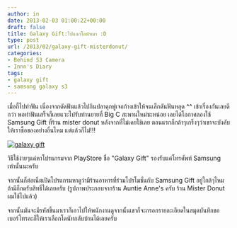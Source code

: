 ```yaml
---
author: in
date: 2013-02-03 01:00:22+00:00
draft: false
title: Galaxy Gift:ไปแลกโดนัทมา :D
type: post
url: /2013/02/galaxy-gift-misterdonut/
categories:
- Behind S3 Camera
- Innn's Diary
tags:
- galaxy gift
- samsung galaxy s3
---
```


เมื่อกี้ไปทำฟัน เนื่องจากดัดฟันแล้วไปกินปลาดุกฟูเจอก้างเข้าให้จนเล็กดันฟันหลุด ^^ เข้าเรื่องกันเลยดีกว่า พอทำฟันเสร็จก็เลยแวะไปรับท่านยายที่ Big C สะพานใหม่ซะหน่อย เลยได้โอกาศลองใช้ Samsung Gift ที่ร้าน mister donut หลังจากที่ไม่เคยใช้เลย ตอนแรกก็กล้าๆเกร็งๆว่าเขาจะบังคับให้เราซื้อของอย่างอื่นไหม แต่แล้วก็ไม่!!!

[![galaxy gift](https://www.innnblog.com/wp-content/uploads/2013/02/galaxygift.jpg)
](https://www.innnblog.com/wp-content/uploads/2013/02/galaxygift.jpg)



วิธีใช้ง่ายๆแค่หาโปรแกรมจาก PlayStore ชื่อ "Galaxy Gift" รองรับแค่โทรศัพท์ Samsung เท่านั้นนะครับ

จากนั้นก็ต่อเน็ตเปิดโปรแกรมหาดูว่ามีร้านอาหารที่ร่วมโปรโมชั่นกับ Samsung Gift อยู่ใกล้ๆไหม ถ้ามีก็กดรับสิทธิ์ได้เลยครับ (รูปภาพประกอบจากร้าน Auntie Anne's ครับ ร้าน Mister Donut ผมใช้ไปแล้ว)

จากนั้นมันจะมีรหัสขึ้นมาเราก็เอาไปให้พนักงานดูจากนั้นเขาก็จะกรอกรายละเอียดในสมุดบันทึกขอเบอร์โทรละก็ให้เราเลือกโดนัทกลับบ้านได้เลยครับ
